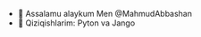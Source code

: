 - 👋 Assalamu alaykum Men @MahmudAbbashan
- 👀 Qiziqishlarim: Pyton va Jango


<!---
MahmudAbbashan/MahmudAbbashan is a ✨ special ✨ repository because its `README.md` (this file) appears on your GitHub profile.
You can click the Preview link to take a look at your changes.
--->
